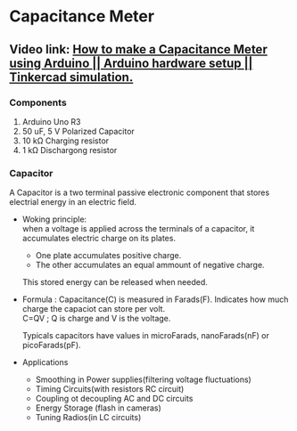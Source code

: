 #  Capacitance Meter
## Video link: [How to make a Capacitance Meter using Arduino || Arduino hardware setup || Tinkercad simulation.](https://www.youtube.com/watch?v=MNbaVYFMhaw&list=PLWqnlHhsmcI4eBDLBtaZs16XZq0WL1SlP&index=10)

### Components
1. Arduino Uno R3 
2. 50 uF, 5 V Polarized Capacitor
3. 10 kΩ Charging resistor
4. 1 kΩ Dischargong resistor 

### Capacitor

A Capacitor is a two terminal passive electronic component that stores electrial energy in an electric field. 

 - Woking principle:   
 when a voltage is applied across the terminals of a capacitor, it accumulates electric charge on its plates.
   - One plate accumulates positive charge.
   -  The other accumulates an equal ammount of negative charge.

   This stored energy can be released when needed.

 - Formula :
 Capacitance(C) is measured in Farads(F). Indicates how much charge the capaciot can store per volt.   
 C=QV ; Q is charge and V is the voltage. 
 
    Typicals capacitors  have values in microFarads, nanoFarads(nF) or picoFarads(pF).

  - Applications
    - Smoothing in Power supplies(filtering voltage fluctuations)
    - Timing Circuits(with resistors RC circuit)
    - Coupling ot decoupling AC and DC circuits
    - Energy Storage (flash in cameras)
    - Tuning Radios(in LC circuits)
    



